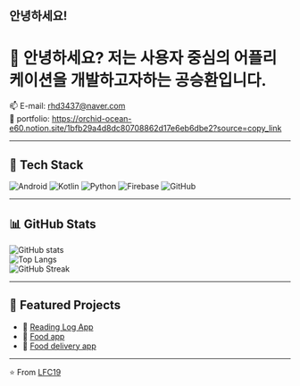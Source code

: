 ## 안녕하세요! 

# 👋 안녕하세요? 저는 사용자 중심의 어플리케이션을 개발하고자하는 공승환입니다.

📫 E-mail: rhd3437@naver.com  
📑 portfolio: https://orchid-ocean-e60.notion.site/1bfb29a4d8dc80708862d17e6eb6dbe2?source=copy_link

---

## 🚀 Tech Stack

![Android](https://img.shields.io/badge/Android-3DDC84?style=for-the-badge&logo=android&logoColor=white)
![Kotlin](https://img.shields.io/badge/Kotlin-7F52FF?style=for-the-badge&logo=kotlin&logoColor=white)
![Python](https://img.shields.io/badge/Python-3776AB?style=for-the-badge&logo=python&logoColor=white)
![Firebase](https://img.shields.io/badge/Firebase-FFCA28?style=for-the-badge&logo=firebase&logoColor=black)
![GitHub](https://img.shields.io/badge/GitHub-181717?style=for-the-badge&logo=github&logoColor=white)


---

## 📊 GitHub Stats

![GitHub stats](https://github-readme-stats.vercel.app/api?username=LFC19&show_icons=true&theme=dark)  
![Top Langs](https://github-readme-stats.vercel.app/api/top-langs/?username=LFC19&layout=compact&theme=dark)  
![GitHub Streak](https://github-readme-streak-stats.herokuapp.com/?user=LFC19&theme=dark)

---

## 📂 Featured Projects
- 📖 [Reading Log App](https://github.com/LFC19/BOOKT)  
- 🍴 [Food app](https://github.com/LFC19/FooPa_main)
- 🚚 [Food delivery app](https://github.com/LFC19/Foopa_delivery)
---

⭐️ From [LFC19](https://github.com/LFC19)


<!--
**LFC19/LFC19** is a ✨ _special_ ✨ repository because its `README.md` (this file) appears on your GitHub profile.

Here are some ideas to get you started:

- 🔭 I’m currently working on ...
- 🌱 I’m currently learning ...
- 👯 I’m looking to collaborate on ...
- 🤔 I’m looking for help with ...
- 💬 Ask me about ...
- 📫 How to reach me: ...
- 😄 Pronouns: ...
- ⚡ Fun fact: ...
-->
